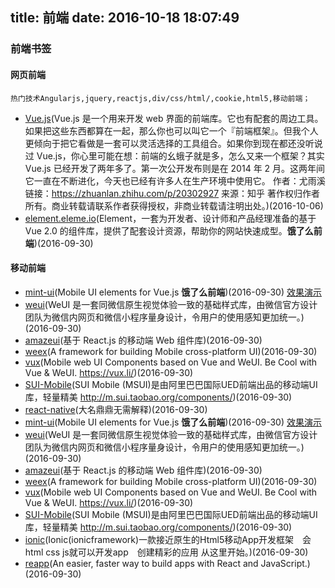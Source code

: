 title: 前端
date: 2016-10-18 18:07:49
---
 ### 前端书签

 #### 网页前端
    热门技术Angularjs,jquery,reactjs,div/css/html/,cookie,html5,移动前端；
  
  - [Vue.js](https://zhuanlan.zhihu.com/p/20302927)(Vue.js 是一个用来开发 web 界面的前端库。它也有配套的周边工具。如果把这些东西都算在一起，那么你也可以叫它一个『前端框架』。但我个人更倾向于把它看做是一套可以灵活选择的工具组合。如果你到现在都还没听说过 Vue.js，你心里可能在想：前端的幺蛾子就是多，怎么又来一个框架？其实 Vue.js 已经开发了两年多了。第一次公开发布则是在 2014 年 2 月。这两年间它一直在不断进化，今天也已经有许多人在生产环境中使用它。
作者：尤雨溪
链接：https://zhuanlan.zhihu.com/p/20302927
来源：知乎
著作权归作者所有。商业转载请联系作者获得授权，非商业转载请注明出处。)(2016-10-06)
  - [element.eleme.io](http://element.eleme.io/#/)(Element，一套为开发者、设计师和产品经理准备的基于 Vue 2.0 的组件库，提供了配套设计资源，帮助你的网站快速成型。**饿了么前端**)(2016-09-30)
 #### 移动前端
 
- [mint-ui](http://mint-ui.github.io/#!/en)(Mobile UI elements for Vue.js **饿了么前端**)(2016-09-30)   [效果演示](http://elemefe.github.io/mint-ui/#!/)
- [weui](https://weui.io/)(WeUI 是一套同微信原生视觉体验一致的基础样式库，由微信官方设计团队为微信内网页和微信小程序量身设计，令用户的使用感知更加统一。)(2016-09-30) 
- [amazeui](http://t.amazeui.org/#/docs/grid?_k=b0othe)(基于 React.js 的移动端 Web 组件库)(2016-09-30)
-  [weex](https://alibaba.github.io/weex/demo.html)(A framework for building Mobile cross-platform UI)(2016-09-30)
-  [vux](https://vux.li/#!/)(Mobile web UI Components based on Vue and WeUI. Be Cool with Vue & WeUI. https://vux.li/)(2016-09-30)
-  [SUI-Mobile](http://m.sui.taobao.org/components/#layout)(SUI Mobile (MSUI)是由阿里巴巴国际UED前端出品的移动端UI库，轻量精美 http://m.sui.taobao.org/components/)(2016-09-30)
- [react-native](https://github.com/facebook/react-native)(大名鼎鼎无需解释)(2016-09-30)  
- [mint-ui](http://mint-ui.github.io/#!/en)(Mobile UI elements for Vue.js **饿了么前端**)(2016-09-30)   [效果演示](http://elemefe.github.io/mint-ui/#!/)
- [weui](https://weui.io/)(WeUI 是一套同微信原生视觉体验一致的基础样式库，由微信官方设计团队为微信内网页和微信小程序量身设计，令用户的使用感知更加统一。)(2016-09-30) 
- [amazeui](http://t.amazeui.org/#/docs/grid?_k=b0othe)(基于 React.js 的移动端 Web 组件库)(2016-09-30)
-  [weex](https://alibaba.github.io/weex/demo.html)(A framework for building Mobile cross-platform UI)(2016-09-30)
-  [vux](https://vux.li/#!/)(Mobile web UI Components based on Vue and WeUI. Be Cool with Vue & WeUI. https://vux.li/)(2016-09-30)
-  [SUI-Mobile](http://m.sui.taobao.org/components/#layout)(SUI Mobile (MSUI)是由阿里巴巴国际UED前端出品的移动端UI库，轻量精美 http://m.sui.taobao.org/components/)(2016-09-30)
-  [ionic](http://www.ionic.wang/)(Ionic(ionicframework)一款接近原生的Html5移动App开发框架　会html css js就可以开发app　创建精彩的应用 从这里开始。)(2016-09-30)
-  [reapp](http://reapp.io/)(An easier, faster way to build apps with React and JavaScript.)(2016-09-30)
